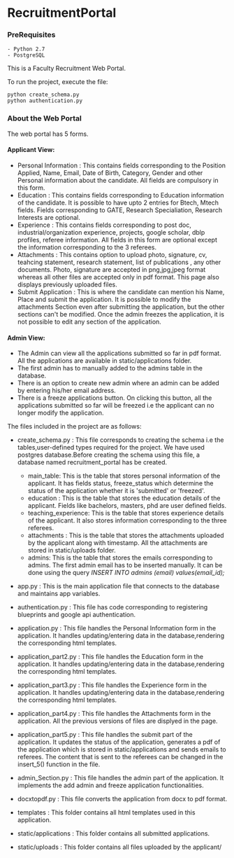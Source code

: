 # RecruitmentPortal

### PreRequisites
	- Python 2.7
	- PostgreSQL

This is a Faculty Recruitment Web Portal.

To run the project, execute the file: 

	python create_schema.py
	python authentication.py 

### About the Web Portal
The web portal has 5 forms.

#### Applicant View:

- Personal Information : This contains fields corresponding to the Position Applied, Name, Email, Date of Birth, Category, Gender and other Personal information about the candidate. All fields are compulsory in this form.
- Education : This contains fields corresponding to Education information of the candidate. It is possible to have upto 2 entries for Btech, Mtech fields. Fields corresponding to GATE, Research Specialiation, Research Interests are optional.
- Experience : This contains fields corresponding to post doc, industrial/organization experience, projects, google scholar, dblp profiles, referee information. All fields in this form are optional except the information corresponding to the 3 referees.
- Attachments : This contains option to upload photo, signature, cv, teahcing statement, research statement, list of publications , any other documents.
  Photo, signature are accepted in png,jpg,jpeg format whereas all other files are accepted only in pdf format. This page also displays previously uploaded files.
- Submit Application :  This is where the candidate can mention his Name, Place and submit the application. It is possible to modify the attachments Section even after submitting the application, but the other sections can't be modified. Once the admin freezes the application, it is not possible to edit any section of the application.   

#### Admin View:
- The Admin can view all the applications submitted so far in pdf format. All the applications are available in static/applications folder.
- The first admin has to manually added to the admins table in the database.
- There is an option to create new admin where an admin can be added by entering his/her email address.
- There is a freeze applications button. On clicking this button, all the applications submitted so far will be freezed i.e the applicant can no longer modify the application.

The files included in the project are as follows:

 - create_schema.py : This file corresponds to creating the schema i.e the tables,user-defined types required for the project.
   We have used postgres database.Before creating the schema using this file, a database named recruitment_portal has be created.
   - main_table: This is the table that stores personal information of the applicant. It has fields status, freeze_status which determine the status of the application whether it is 'submitted' or 'freezed'.  
   - education : This is the table that stores the education details of the applicant. Fields like bachelors, masters, phd are user defined fields.
   - teaching_experience: This is the table that stores experience details of the applicant. It also stores information corresponding to the three referees.
   - attachments : This is the table that stores the attachments uploaded by the applicant along with timestamp. All the attachments are stored in static/uploads folder.
   - admins: This is the table that stores the emails corresponding to admins. The first admin email has to be inserted manually.
     It can be done using the query *INSERT INTO admins (email) values(email_id);*  



 -  app.py : This is the main application file that connects to the database and maintains app variables.

 -  authentication.py : This file has code corresponding to registering blueprints and google api authentication.
 
 -  application.py : This file handles the Personal Information form in the application. It handles updating/entering data in the database,rendering the corresponding html templates.

 -  application_part2.py : This file handles the Education form in the application. It handles updating/entering data in the database,rendering the corresponding html templates.

 -  application_part3.py : This file handles the Experience form in the application. It handles updating/entering data in the database,rendering the corresponding html templates.

 -  application_part4.py : This file handles the Attachments form in the application. All the previous versions of files are displyed in the page.

 -  application_part5.py : This file handles the submit part of the application. It updates the status of the application, generates a pdf of the application which is stored in static/applications and sends emails to referees. The content that is sent to the referees can be changed in the insert_5() function in the file.

 -  admin_Section.py : This file handles the admin part of the application. It implements the add admin and freeze application functionalities.

 -  docxtopdf.py : This file converts the application from docx to pdf format.

 -  templates : This folder contains all html templates used in this application.

 -  static/applications : This folder contains all submitted applications.

 -   static/uploads :  This folder contains all files uploaded by the applicant/